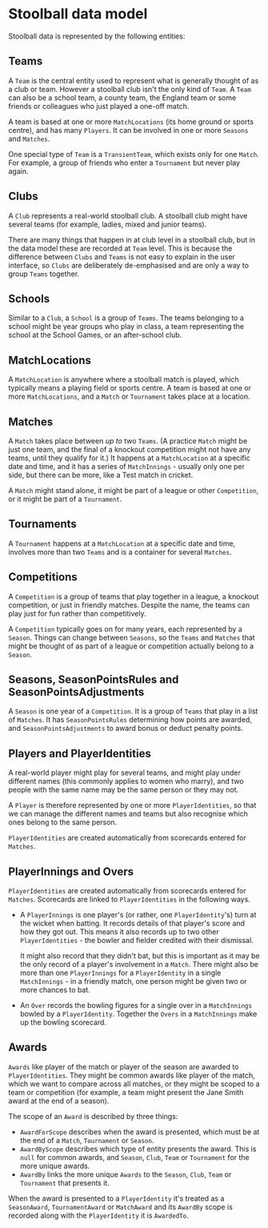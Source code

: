 # Stoolball data model

Stoolball data is represented by the following entities:

## Teams

A `Team` is the central entity used to represent what is generally thought of as a club or team. However a stoolball club isn't the only kind of `Team`. A `Team` can also be a school team, a county team, the England team or some friends or colleagues who just played a one-off match.

A team is based at one or more `MatchLocations` (its home ground or sports centre), and has many `Players`. It can be involved in one or more `Seasons` and `Matches`.

One special type of `Team` is a `TransientTeam`, which exists only for one `Match`. For example, a group of friends who enter a `Tournament` but never play again.

## Clubs

A `Club` represents a real-world stoolball club. A stoolball club might have several teams (for example, ladies, mixed and junior teams).

There are many things that happen in at club level in a stoolball club, but in the data model these are recorded at `Team` level. This is because the difference between `Clubs` and `Teams` is not easy to explain in the user interface, so `Clubs` are deliberately de-emphasised and are only a way to group `Teams` together.

## Schools

Similar to a `Club`, a `School` is a group of `Teams`. The teams belonging to a school might be year groups who play in class, a team representing the school at the School Games, or an after-school club.

## MatchLocations

A `MatchLocation` is anywhere where a stoolball match is played, which typically means a playing field or sports centre. A team is based at one or more `MatchLocations`, and a `Match` or `Tournament` takes place at a location.

## Matches

A `Match` takes place between _up to_ two `Teams`. (A practice `Match` might be just one team, and the final of a knockout competition might not have any teams, until they qualify for it.) It happens at a `MatchLocation` at a specific date and time, and it has a series of `MatchInnings` - usually only one per side, but there can be more, like a Test match in cricket.

A `Match` might stand alone, it might be part of a league or other `Competition`, or it might be part of a `Tournament`.

## Tournaments

A `Tournament` happens at a `MatchLocation` at a specific date and time, involves more than two `Teams` and is a container for several `Matches`.

## Competitions

A `Competition` is a group of teams that play together in a league, a knockout competition, or just in friendly matches. Despite the name, the teams can play just for fun rather than competitively.

A `Competition` typically goes on for many years, each represented by a `Season`. Things can change between `Seasons`, so the `Teams` and `Matches` that might be thought of as part of a league or competition actually belong to a `Season`.

## Seasons, SeasonPointsRules and SeasonPointsAdjustments

A `Season` is one year of a `Competition`. It is a group of `Teams` that play in a list of `Matches`. It has `SeasonPointsRules` determining how points are awarded, and `SeasonPointsAdjustments` to award bonus or deduct penalty points.

## Players and PlayerIdentities

A real-world player might play for several teams, and might play under different names (this commonly applies to women who marry), and two people with the same name may be the same person or they may not.

A `Player` is therefore represented by one or more `PlayerIdentities`, so that we can manage the different names and teams but also recognise which ones belong to the same person.

`PlayerIdentities` are created automatically from scorecards entered for `Matches`.

## PlayerInnings and Overs

`PlayerIdentities` are created automatically from scorecards entered for `Matches`. Scorecards are linked to `PlayerIdentities` in the following ways.

- A `PlayerInnings` is one player's (or rather, one `PlayerIdentity`'s) turn at the wicket when batting. It records details of that player's score and how they got out. This means it also records up to two other `PlayerIdentities` - the bowler and fielder credited with their dismissal.

  It might also record that they didn't bat, but this is important as it may be the only record of a player's involvement in a `Match`. There might also be more than one `PlayerInnings` for a `PlayerIdentity` in a single `MatchInnings` - in a friendly match, one person might be given two or more chances to bat.

- An `Over` records the bowling figures for a single over in a `MatchInnings` bowled by a `PlayerIdentity`. Together the `Overs` in a `MatchInnings` make up the bowling scorecard.

## Awards

`Awards` like player of the match or player of the season are awarded to `PlayerIdentities`. They might be common awards like player of the match, which we want to compare across all matches, or they might be scoped to a team or competition (for example, a team might present the Jane Smith award at the end of a season).

The scope of an `Award` is described by three things:

- `AwardForScope` describes when the award is presented, which must be at the end of a `Match`, `Tournament` or `Season`.
- `AwardByScope` describes which type of entity presents the award. This is `null` for common awards, and `Season`, `Club`, `Team` or `Tournament` for the more unique awards.
- `AwardBy` links the more unique `Awards` to the `Season`, `Club`, `Team` or `Tournament` that presents it.

When the award is presented to a `PlayerIdentity` it's treated as a `SeasonAward`, `TournamentAward` or `MatchAward` and its `AwardBy` scope is recorded along with the `PlayerIdentity` it is `AwardedTo`.
